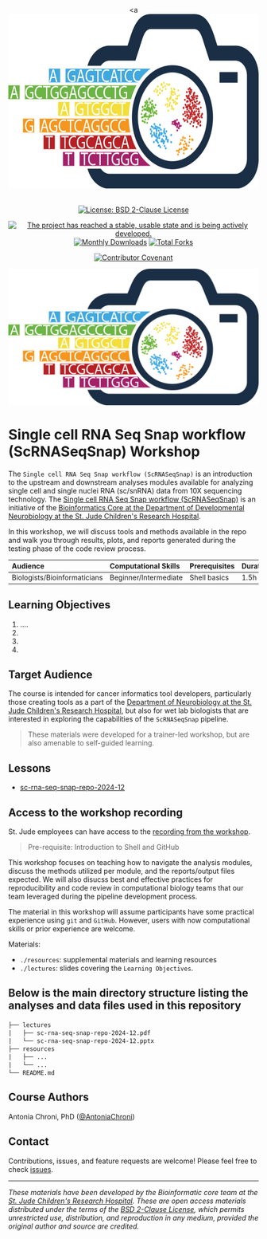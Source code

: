 <div align="center">

<a <img src="figures/img/ScRNASeqSnap_logo.png" alt="ScRNASeqSnap repository logo" height="350px"/></a>

<br />
<!-- badges: start -->
<a href="https://github.com/stjude-dnb-binfcore/trainings/blob/main/LICENSE/"><img src="https://github.com/stjude-dnb-binfcore/trainings/figures/img/open-source-logo.png" alt="License: BSD 2-Clause License" /></a>

<a href="https://www.repostatus.org/#active"><img src="https://www.repostatus.org/badges/latest/active.svg" alt="The project has reached a stable, usable state and is being actively developed." /></a>
<a href="https://github.com/stjude-dnb-binfcore/sc-rna-seq-snap/graphs/traffic"><img src="https://github.com/stjude-dnb-binfcore/sc-rna-seq-snap/graphs/traffic&show_icons=true&theme=dracula" alt="Monthly Downloads"></a>
<a href="https://github.com/stjude-dnb-binfcore/sc-rna-seq-snap/forks"><img src="https://github.com/stjude-dnb-binfcore/sc-rna-seq-snap/forks" alt="Total Forks"></a>
<!-- badges: end -->

<a href="https://www.contributor-covenant.org/version/2/1/code_of_conduct.html"><img src="https://img.shields.io/badge/Contributor%20Covenant-v2.1%20adopted-ff69b4.svg" alt="Contributor Covenant" /></a>
<br />
</div>


<p align="center">
  <img src="figures/img/ScRNASeqSnap_logo.png" alt="ScRNASeqSnap repository logo" width="560px" />

# Single cell RNA Seq Snap workflow (ScRNASeqSnap) Workshop

The `Single cell RNA Seq Snap workflow (ScRNASeqSnap)` is an introduction to the upstream and downstream analyses modules available for analyzing single cell and single nuclei RNA (sc/snRNA) data from 10X sequencing technology. The [Single cell RNA Seq Snap workflow (ScRNASeqSnap)](https://github.com/stjude-dnb-binfcore/sc-rna-seq-snap) is an initiative of the [Bioinformatics Core at the Department of Developmental Neurobiology at the St. Jude Children's Research Hospital](https://www.stjude.org/research/departments/developmental-neurobiology/shared-resources/bioinformatic-core.html). 

In this workshop, we will discuss tools and methods available in the repo and walk you through results, plots, and reports generated during the testing phase of the code review process.
 

| Audience | Computational Skills | Prerequisites | Duration |
:----------|:----------|:----------|:----------|
| Biologists/Bioinformaticians | Beginner/Intermediate | Shell basics | 1.5h|


## Learning Objectives

1. ....
2. 
3. 
4. 
   

## Target Audience
The course is intended for cancer informatics tool developers, particularly those creating tools as a part of the [Department of Neurobiology at the St. Jude Children's Research Hospital](https://www.stjude.org/research/departments/developmental-neurobiology.html), but also for wet lab biologists that are interested in exploring the capabilities of the `ScRNASeqSnap` pipeline.

> These materials were developed for a trainer-led workshop, but are also amenable to self-guided learning.

## Lessons
* [sc-rna-seq-snap-repo-2024-12](https://github.com/stjude-dnb-binfcore/trainings/tree/main/courses/sc-rna-seq-snap-repo/lectures/sc-rna-seq-snap-repo-2024-12.pdf)


## Access to the workshop recording

St. Jude employees can have access to the [recording from the workshop]().




> Pre-requisite: Introduction to Shell and GitHub

This workshop focuses on teaching how to navigate the analysis modules, discuss the methods utilized per module, and the reports/output files expected. We will also disucss best and effective practices for reproducibility and code review in computational biology teams that our team leveraged during the pipeline development process.

The material in this workshop will assume participants have some practical experience using `git` and `GitHub`. However, users with now computational skills or prior experience are welcome.

Materials:
* `./resources`: supplemental materials and learning resources 
* `./lectures`: slides covering the `Learning Objectives`.

 
## Below is the main directory structure listing the analyses and data files used in this repository

```
├── lectures
|   ├── sc-rna-seq-snap-repo-2024-12.pdf
|   └── sc-rna-seq-snap-repo-2024-12.pptx
├── resources
|   ├── ...
|   └── ...
└── README.md
```

## Course Authors

Antonia Chroni, PhD ([@AntoniaChroni](https://github.com/AntoniaChroni))

## Contact

Contributions, issues, and feature requests are welcome! Please feel free to check [issues](https://github.com/stjude-dnb-binfcore/trainings/issues).

---

*These materials have been developed by the Bioinformatic core team at the [St. Jude Children's Research Hospital](https://www.stjude.org/). These are open access materials distributed under the terms of the [BSD 2-Clause License](https://opensource.org/license/bsd-2-clause), which permits unrestricted use, distribution, and reproduction in any medium, provided the original author and source are credited.*